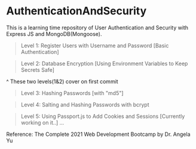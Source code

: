 # AuthenticationAndSecurity
This is a learning time repository of User Authentication and Security with Express JS and MongoDB(Mongoose). 

>Level 1: Register Users with Username and Password
        [Basic Authentication]

>Level 2: Database Encryption
        [Using Environment Variables to Keep Secrets Safe]

^ These two levels(1&2) cover on first commit

>Level 3: Hashing Passwords [with "md5"]

>Level 4: Salting and Hashing Passwords with bcrypt

>Level 5: Using Passport.js to Add Cookies and Sessions
[Currently working on it..]
...

Reference: The Complete 2021 Web Development Bootcamp by Dr. Angela Yu
